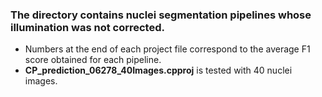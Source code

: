 ### The directory contains nuclei segmentation pipelines whose illumination was not corrected.
- Numbers at the end of each project file correspond to the average F1 score obtained for each pipeline.
- **CP_prediction_06278_40Images.cpproj** is tested with 40 nuclei images.
